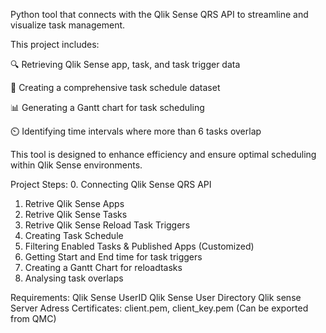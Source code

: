 Python tool that connects with the Qlik Sense QRS API to streamline and visualize task management.

This project includes:

🔍 Retrieving Qlik Sense app, task, and task trigger data

📅 Creating a comprehensive task schedule dataset 

📊 Generating a Gantt chart for task scheduling 

⏲️ Identifying time intervals where more than 6 tasks overlap

This tool is designed to enhance efficiency and ensure optimal scheduling within Qlik Sense environments. 

Project Steps:
0. Connecting Qlik Sense QRS API
1. Retrive Qlik Sense Apps
2. Retrive Qlik Sense Tasks
3. Retrive Qlik Sense Reload Task Triggers
4. Creating Task Schedule
5. Filtering Enabled Tasks & Published Apps (Customized)
6. Getting Start and End time for task triggers
7. Creating a Gantt Chart for reloadtasks
8. Analysing task overlaps

Requirements:
Qlik Sense UserID
Qlik Sense User Directory
Qlik sense Server Adress
Certificates: client.pem, client_key.pem (Can be exported from QMC)
